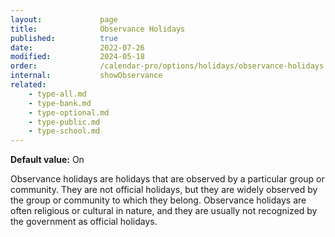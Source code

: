 ```yaml
---
layout:             page
title:              Observance Holidays
published:          true
date:               2022-07-26
modified:           2024-05-18
order:              /calendar-pro/options/holidays/observance-holidays
internal:           showObservance
related:
    - type-all.md
    - type-bank.md
    - type-optional.md
    - type-public.md
    - type-school.md
---
```

**Default value:** On

Observance holidays are holidays that are observed by a particular group or community. They are not official holidays, but they are widely observed by the group or community to which they belong. Observance holidays are often religious or cultural in nature, and they are usually not recognized by the government as official holidays.

